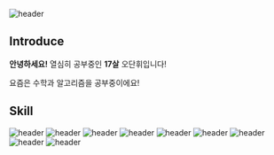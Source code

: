 ![header](https://capsule-render.vercel.app/api?type=waving&color=gradient&height=300&section=header&text=Dan&fontSize=70)

## Introduce
**안녕하세요!** 열심히 공부중인 **17살** 오단휘입니다!

요즘은 수학과 알고리즘을 공부중이에요!

## Skill
![header](https://img.shields.io/badge/Html-E34F26?style=flat&logo=Html5&logoColor=white) ![header](https://img.shields.io/badge/Css-1572B6?style=flat&logo=CSS3&logoColor=white)
![header](https://img.shields.io/badge/Node.Js-339933?style=flat&logo=Node.js&logoColor=white) ![header](https://img.shields.io/badge/React-61DAFB?style=flat&logo=React&logoColor=white) ![header](https://img.shields.io/badge/Next.Js-000000?style=flat&logo=Next.js&logoColor=white)
![header](https://img.shields.io/badge/Go-000000?style=flat&logo=Go&logoColor=white) ![header](https://img.shields.io/badge/Mysql-4479A1?style=flat&logo=Mysql&logoColor=white)
![header](https://img.shields.io/badge/C-A8B9CC?style=flat&logo=C&logoColor=white) ![header](https://img.shields.io/badge/C++-00599C?style=flat&logo=&logoColor=white) 


